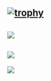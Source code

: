[![trophy](https://github-profile-trophy.vercel.app/?username=hironomiu&theme=onedark)](https://github.com/ryo-ma/github-profile-trophy)
---
![](https://github-readme-stats.vercel.app/api?username=hironomiu&show_icons=true&theme=radical)
---
![](https://github-readme-stats.vercel.app/api/top-langs/?username=hironomiu&theme=radical)
---
![](https://camo.githubusercontent.com/395dda360ae28377b7c3247581a88b20573883519c2be833cb64fbb37dcbcc1a/68747470733a2f2f63646e2e6a7364656c6976722e6e65742f6e706d2f73696d706c652d69636f6e734076332f69636f6e732f747769747465722e737667)
